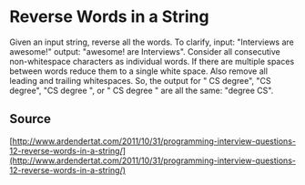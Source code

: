 # Reverse Words in a String

Given an input string, reverse all the words. To clarify, input: "Interviews are awesome!" output: "awesome! are Interviews". Consider all consecutive non-whitespace characters as individual words. If there are multiple spaces between words reduce them to a single white space. Also remove all leading and trailing whitespaces. So, the output for "   CS degree", "CS    degree", "CS degree   ", or "   CS   degree   " are all the same: "degree CS".

## Source

[http://www.ardendertat.com/2011/10/31/programming-interview-questions-12-reverse-words-in-a-string/](http://www.ardendertat.com/2011/10/31/programming-interview-questions-12-reverse-words-in-a-string/)
